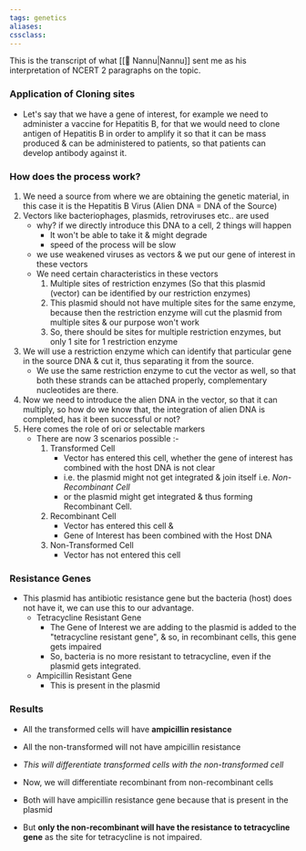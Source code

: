 ```yaml
---
tags: genetics
aliases:
cssclass: 
---
```


This is the transcript of what [[👤 Nannu|Nannu]] sent me as his interpretation of NCERT 2 paragraphs on the topic.
### Application of Cloning sites
- Let's say that we have a gene of interest, for example we need to administer a vaccine for Hepatitis B, for that we would need to clone antigen of Hepatitis B in order to amplify it so that it can be mass produced & can be administered to patients, so that patients can develop antibody against it.

 ### How does the process work? 
1. We need a source from where we are obtaining the genetic material, in this case it is the Hepatitis B Virus (Alien DNA = DNA of the Source)
2. Vectors like bacteriophages, plasmids, retroviruses etc.. are used
	- why? if we directly introduce this DNA to a cell, 2 things will happen
		- It won't be able to take it & might degrade
		- speed of the process will be slow
	- we use weakened viruses as vectors & we put our gene of interest in these vectors
	- We need certain characteristics in these vectors
		1. Multiple sites of restriction enzymes (So that this plasmid (vector) can be identified by our restriction enzymes)
		2. This plasmid should not have multiple sites for the same enzyme, because then the restriction enzyme will cut the plasmid from multiple sites & our purpose won't work
		3. So, there should be sites for multiple restriction enzymes, but only 1 site for 1 restriction enzyme
3. We will use a restriction enzyme which can identify that particular gene in the source DNA & cut it, thus separating it from the source.
	-  We use the same restriction enzyme to cut the vector as well, so that both these strands can be attached properly, complementary nucleotides are there.
4. Now we need to introduce the alien DNA in the vector, so that it can multiply, so how do we know that, the integration of alien DNA is completed, has it been successful or not?
5. Here comes the role of ori or selectable markers
	- There are now 3 scenarios possible :-
		1. Transformed Cell
			- Vector has entered this cell, whether the gene of interest has combined with the host DNA is not clear
			- i.e. the plasmid might not get integrated & join itself i.e. *Non-Recombinant Cell*
			- or the plasmid might get integrated & thus forming Recombinant Cell.
		2. Recombinant Cell
			- Vector has entered this cell &
			- Gene of Interest has been combined with the Host DNA
		3. Non-Transformed Cell
			- Vector has not entered this cell 

### Resistance Genes
- This plasmid has antibiotic resistance gene but the bacteria (host) does not have it, we can use this to our advantage.
	- Tetracycline Resistant Gene
		- The Gene of Interest we are adding to the plasmid is added to the "tetracycline resistant gene", & so, in recombinant cells, this gene gets impaired
		- So, bacteria is no more resistant to tetracycline, even if the plasmid gets integrated.
	- Ampicillin Resistant Gene
		- This is present in the plasmid

### Results
- All the transformed cells will have **ampicillin resistance**
- All the non-transformed will not have ampicillin resistance
- *This will differentiate transformed cells with the non-transformed cell*

- Now, we will differentiate recombinant from non-recombinant cells
- Both will have ampicillin resistance gene because that is present in the plasmid
- But **only the non-recombinant will have the resistance to tetracycline gene** as the site for tetracycline is not impaired.
